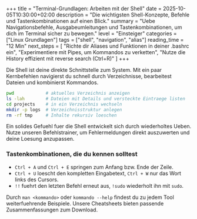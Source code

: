 +++
title = "Terminal-Grundlagen: Arbeiten mit der Shell"
date = 2025-10-05T10:30:00+02:00
description = "Die wichtigsten Shell-Konzepte, Befehle und Tastenkombinationen auf einen Blick."
summary = "Uebe Navigationsbefehle, Ausgabeumleitungen und Tastenkombinationen, um dich im Terminal sicher zu bewegen."
level = "Einsteiger"
categories = ["Linux Grundlagen"]
tags = ["shell", "navigation", "alias"]
reading_time = "12 Min"
next_steps = [
  "Richte dir Aliases und Funktionen in deiner .bashrc ein",
  "Experimentiere mit Pipes, um Kommandos zu verketten",
  "Nutze die History effizient mit reverse search (Ctrl+R)"
]
+++

Die Shell ist deine direkte Schnittstelle zum System. Mit ein paar Kernbefehlen navigierst du schnell durch Verzeichnisse, bearbeitest Dateien und kombinierst Kommandos.

```bash
pwd            # aktuelles Verzeichnis anzeigen
ls -lah        # Dateien mit Details und versteckte Eintraege listen
cd projects    # in ein Verzeichnis wechseln
mkdir -p logs  # Verzeichnisstruktur anlegen
rm -rf tmp     # Inhalte rekursiv loeschen
```

Ein solides Gefuehl fuer die Shell entwickelt sich durch wiederholtes Ueben. Nutze unseren Befehlstrainer, um Fehlermeldungen direkt auszuwerten und deine Loesung anzupassen.

### Tastenkombinationen, die du kennen solltest

- `Ctrl + A` und `Ctrl + E` springen zum Anfang bzw. Ende der Zeile.
- `Ctrl + U` loescht den kompletten Eingabetext, `Ctrl + W` nur das Wort links des Cursors.
- `!!` fuehrt den letzten Befehl erneut aus, `!sudo` wiederholt ihn mit `sudo`.

Durch `man <kommando>` oder `kommando --help` findest du zu jedem Tool weiterfuehrende Beispiele. Unsere Cheatsheets bieten passende Zusammenfassungen zum Download.
